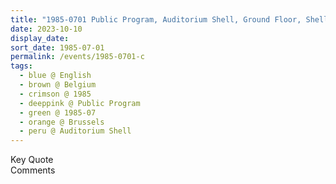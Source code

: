 ```yaml
---
title: "1985-0701 Public Program, Auditorium Shell, Ground Floor, Shell Building, Rue Ravenstein 60, Mont de Arts, Brussels, Belgium"
date: 2023-10-10
display_date: 
sort_date: 1985-07-01
permalink: /events/1985-0701-c
tags:
  - blue @ English
  - brown @ Belgium
  - crimson @ 1985
  - deeppink @ Public Program
  - green @ 1985-07
  - orange @ Brussels
  - peru @ Auditorium Shell
---
```


<wave-list>
  <list-title color="green" width="75">Key Quote</list-title>
  <list-item color="BlanchedAlmond"  width="200"></list-item>
  <list-item color="Lavender"></list-item>
  <list-item color="BlanchedAlmond"></list-item>
</wave-list>

<br>

<wave-list>
  <list-title color="green" width="75">Comments</list-title>
  <list-item color="BlanchedAlmond"  width="200"></list-item>
  <list-item color="Lavender"></list-item>
  <list-item color="BlanchedAlmond"></list-item>
</wave-list>